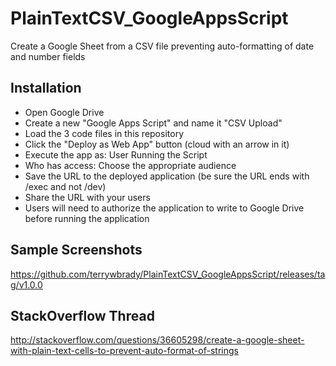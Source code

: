 # PlainTextCSV_GoogleAppsScript
Create a Google Sheet from a CSV file preventing auto-formatting of date and number fields

## Installation
* Open Google Drive
* Create a new "Google Apps Script" and name it "CSV Upload"
* Load the 3 code files in this repository
* Click the "Deploy as Web App" button (cloud with an arrow in it)
* Execute the app as: User Running the Script
* Who has access: Choose the appropriate audience
* Save the URL to the deployed application (be sure the URL ends with /exec and not /dev)
* Share the URL with your users
* Users will need to authorize the application to write to Google Drive before running the application

## Sample Screenshots
https://github.com/terrywbrady/PlainTextCSV_GoogleAppsScript/releases/tag/v1.0.0

## StackOverflow Thread
http://stackoverflow.com/questions/36605298/create-a-google-sheet-with-plain-text-cells-to-prevent-auto-format-of-strings
